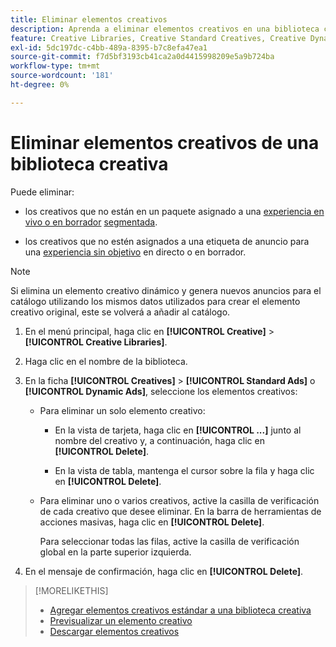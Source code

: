 ```yaml
---
title: Eliminar elementos creativos
description: Aprenda a eliminar elementos creativos en una biblioteca creativa.
feature: Creative Libraries, Creative Standard Creatives, Creative Dynamic Creatives
exl-id: 5dc197dc-c4bb-489a-8395-b7c8efa47ea1
source-git-commit: f7d5bf3193cb41ca2a0d4415998209e5a9b724ba
workflow-type: tm+mt
source-wordcount: '181'
ht-degree: 0%

---
```


# Eliminar elementos creativos de una biblioteca creativa

Puede eliminar:

* los creativos que no están en un paquete asignado a una [experiencia en vivo o en borrador](/help/creative/experiences/experience-about.md#experience-statuses-experience-statuses) [segmentada](/help/creative/experiences/experience-about.md).

* los creativos que no estén asignados a una etiqueta de anuncio para una [experiencia sin objetivo](/help/creative/experiences/experience-about.md) en directo o en borrador.

>[!NOTE]
>
>Si elimina un elemento creativo dinámico y genera nuevos anuncios para el catálogo utilizando los mismos datos utilizados para crear el elemento creativo original, este se volverá a añadir al catálogo.

1. En el menú principal, haga clic en **[!UICONTROL Creative]** > **[!UICONTROL Creative Libraries]**.

1. Haga clic en el nombre de la biblioteca.

1. En la ficha **[!UICONTROL Creatives]** > **[!UICONTROL Standard Ads]** o **[!UICONTROL Dynamic Ads]**, seleccione los elementos creativos:

   * Para eliminar un solo elemento creativo:

      * En la vista de tarjeta, haga clic en **[!UICONTROL ...]** junto al nombre del creativo y, a continuación, haga clic en **[!UICONTROL Delete]**.

      * En la vista de tabla, mantenga el cursor sobre la fila y haga clic en **[!UICONTROL Delete]**.

   * Para eliminar uno o varios creativos, active la casilla de verificación de cada creativo que desee eliminar. En la barra de herramientas de acciones masivas, haga clic en **[!UICONTROL Delete]**.

     Para seleccionar todas las filas, active la casilla de verificación global en la parte superior izquierda.

1. En el mensaje de confirmación, haga clic en **[!UICONTROL Delete]**.

>[!MORELIKETHIS]
>
>* [Agregar elementos creativos estándar a una biblioteca creativa](creative-add-standard.md)
>* [Previsualizar un elemento creativo](creative-preview.md)
>* [Descargar elementos creativos](creative-download.md)
